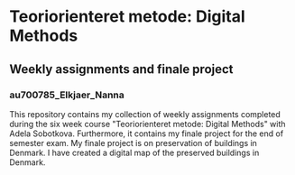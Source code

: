 # Teoriorienteret metode: Digital Methods 
## Weekly assignments and finale project 
### au700785_Elkjaer_Nanna

This repository contains my collection of weekly assignments completed during the six week course "Teoriorienteret metode: Digital Methods" with Adela Sobotkova.
Furthermore, it contains my finale project for the end of semester exam. My finale project is on preservation of buildings in Denmark. 
I have created a digital map of the preserved buildings in Denmark. 
